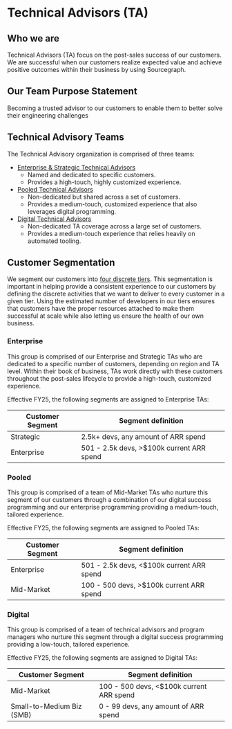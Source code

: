 # Technical Advisors (TA)

## Who we are

Technical Advisors (TA) focus on the post-sales success of our customers. We are successful when our customers realize expected value and achieve positive outcomes within their business by using Sourcegraph.

## Our Team Purpose Statement

Becoming a trusted advisor to our customers to enable them to better solve their engineering challenges

## Technical Advisory Teams

The Technical Advisory organization is comprised of three teams:

- [Enterprise & Strategic Technical Advisors](enterprise-success/index.md)
  - Named and dedicated to specific customers.
  - Provides a high-touch, highly customized experience.
- [Pooled Technical Advisors](pooled-success/index.md)
  - Non-dedicated but shared across a set of customers.
  - Provides a medium-touch, customized experience that also leverages digital programming.
- [Digital Technical Advisors](digital-success/index.md)
  - Non-dedicated TA coverage across a large set of customers.
  - Provides a medium-touch experience that relies heavily on automated tooling.

## Customer Segmentation

We segment our customers into [four discrete tiers](../../../strategy-goals/strategy/index.md#market-segmentation). This segmentation is important in helping provide a consistent experience to our customers by defining the discrete activities that we want to deliver to every customer in a given tier. Using the estimated number of developers in our tiers ensures that customers have the proper resources attached to make them successful at scale while also letting us ensure the health of our own business.

### Enterprise

This group is comprised of our Enterprise and Strategic TAs who are dedicated to a specific number of customers, depending on region and TA level. Within their book of business, TAs work directly with these customers throughout the post-sales lifecycle to provide a high-touch, customized experience.

Effective FY25, the following segments are assigned to Enterprise TAs:

| Customer Segment | Segment definition                        |
| ---------------- | ----------------------------------------- |
| Strategic        | 2.5k+ devs, any amount of ARR spend       |
| Enterprise       | 501 - 2.5k devs, >$100k current ARR spend |

### Pooled

This group is comprised of a team of Mid-Market TAs who nurture this segment of our customers through a combination of our digital success programming and our enterprise programming providing a medium-touch, tailored experience.

Effective FY25, the following segments are assigned to Pooled TAs:

| Customer Segment | Segment definition                        |
| ---------------- | ----------------------------------------- |
| Enterprise       | 501 - 2.5k devs, <$100k current ARR spend |
| Mid-Market       | 100 - 500 devs, >$100k current ARR spend  |

### Digital

This group is comprised of a team of technical advisors and program managers who nurture this segment through a digital success programming providing a low-touch, tailored experience.

Effective FY25, the following segments are assigned to Digital TAs:

| Customer Segment          | Segment definition                       |
| ------------------------- | ---------------------------------------- |
| Mid-Market                | 100 - 500 devs, <$100k current ARR spend |
| Small-to-Medium Biz (SMB) | 0 - 99 devs, any amount of ARR spend     |
